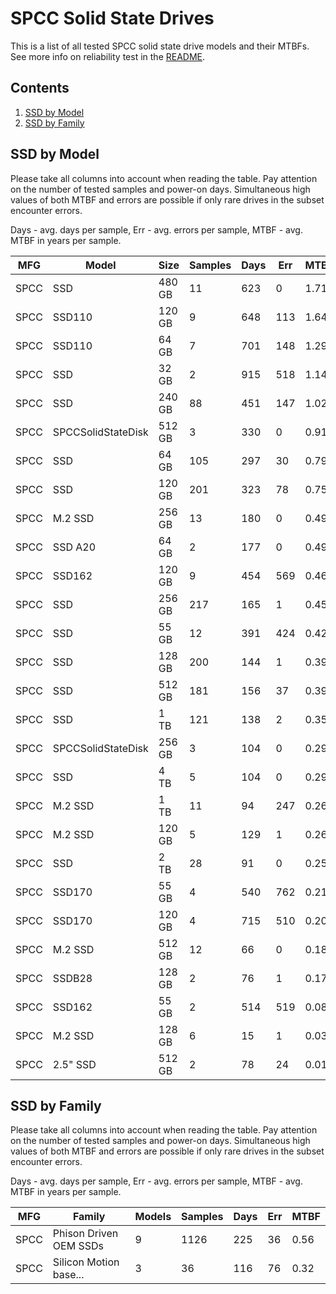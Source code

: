 SPCC Solid State Drives
=======================

This is a list of all tested SPCC solid state drive models and their MTBFs. See
more info on reliability test in the [README](https://github.com/linuxhw/SMART).

Contents
--------

1. [ SSD by Model  ](#ssd-by-model)
2. [ SSD by Family ](#ssd-by-family)

SSD by Model
------------

Please take all columns into account when reading the table. Pay attention on the
number of tested samples and power-on days. Simultaneous high values of both MTBF
and errors are possible if only rare drives in the subset encounter errors.

Days - avg. days per sample,
Err  - avg. errors per sample,
MTBF - avg. MTBF in years per sample.

| MFG       | Model              | Size   | Samples | Days  | Err   | MTBF |
|-----------|--------------------|--------|---------|-------|-------|------|
| SPCC      | SSD                | 480 GB | 11      | 623   | 0     | 1.71   |
| SPCC      | SSD110             | 120 GB | 9       | 648   | 113   | 1.64   |
| SPCC      | SSD110             | 64 GB  | 7       | 701   | 148   | 1.29   |
| SPCC      | SSD                | 32 GB  | 2       | 915   | 518   | 1.14   |
| SPCC      | SSD                | 240 GB | 88      | 451   | 147   | 1.02   |
| SPCC      | SPCCSolidStateDisk | 512 GB | 3       | 330   | 0     | 0.91   |
| SPCC      | SSD                | 64 GB  | 105     | 297   | 30    | 0.79   |
| SPCC      | SSD                | 120 GB | 201     | 323   | 78    | 0.75   |
| SPCC      | M.2 SSD            | 256 GB | 13      | 180   | 0     | 0.49   |
| SPCC      | SSD A20            | 64 GB  | 2       | 177   | 0     | 0.49   |
| SPCC      | SSD162             | 120 GB | 9       | 454   | 569   | 0.46   |
| SPCC      | SSD                | 256 GB | 217     | 165   | 1     | 0.45   |
| SPCC      | SSD                | 55 GB  | 12      | 391   | 424   | 0.42   |
| SPCC      | SSD                | 128 GB | 200     | 144   | 1     | 0.39   |
| SPCC      | SSD                | 512 GB | 181     | 156   | 37    | 0.39   |
| SPCC      | SSD                | 1 TB   | 121     | 138   | 2     | 0.35   |
| SPCC      | SPCCSolidStateDisk | 256 GB | 3       | 104   | 0     | 0.29   |
| SPCC      | SSD                | 4 TB   | 5       | 104   | 0     | 0.29   |
| SPCC      | M.2 SSD            | 1 TB   | 11      | 94    | 247   | 0.26   |
| SPCC      | M.2 SSD            | 120 GB | 5       | 129   | 1     | 0.26   |
| SPCC      | SSD                | 2 TB   | 28      | 91    | 0     | 0.25   |
| SPCC      | SSD170             | 55 GB  | 4       | 540   | 762   | 0.21   |
| SPCC      | SSD170             | 120 GB | 4       | 715   | 510   | 0.20   |
| SPCC      | M.2 SSD            | 512 GB | 12      | 66    | 0     | 0.18   |
| SPCC      | SSDB28             | 128 GB | 2       | 76    | 1     | 0.17   |
| SPCC      | SSD162             | 55 GB  | 2       | 514   | 519   | 0.08   |
| SPCC      | M.2 SSD            | 128 GB | 6       | 15    | 1     | 0.03   |
| SPCC      | 2.5" SSD           | 512 GB | 2       | 78    | 24    | 0.01   |

SSD by Family
-------------

Please take all columns into account when reading the table. Pay attention on the
number of tested samples and power-on days. Simultaneous high values of both MTBF
and errors are possible if only rare drives in the subset encounter errors.

Days - avg. days per sample,
Err  - avg. errors per sample,
MTBF - avg. MTBF in years per sample.

| MFG       | Family                 | Models | Samples | Days  | Err   | MTBF |
|-----------|------------------------|--------|---------|-------|-------|------|
| SPCC      | Phison Driven OEM SSDs | 9      | 1126    | 225   | 36    | 0.56   |
| SPCC      | Silicon Motion base... | 3      | 36      | 116   | 76    | 0.32   |
